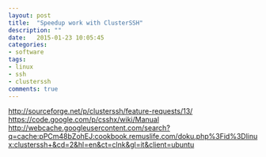 ```yaml
---
layout: post
title:  "Speedup work with ClusterSSH"
description: ""
date:   2015-01-23 10:05:45
categories:
- software
tags:
- linux
- ssh
- clusterssh
comments: true
---
```


http://sourceforge.net/p/clusterssh/feature-requests/13/
https://code.google.com/p/csshx/wiki/Manual
http://webcache.googleusercontent.com/search?q=cache:pPCm48bZohEJ:cookbook.remuslife.com/doku.php%3Fid%3Dlinux:clusterssh+&cd=2&hl=en&ct=clnk&gl=it&client=ubuntu

